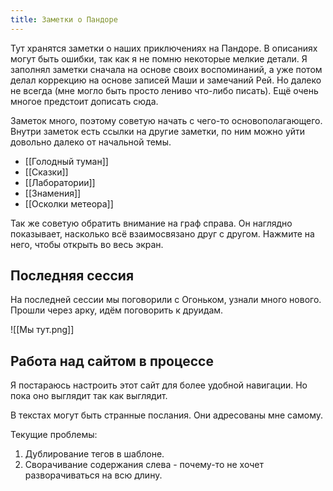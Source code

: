 ```yaml
---
title: Заметки о Пандоре
---
```



Тут хранятся заметки о наших приключениях на Пандоре. В описаниях могут быть ошибки, так как я не помню некоторые мелкие детали. Я заполнял заметки сначала на основе своих воспоминаний, а уже потом делал коррекцию на основе записей Маши и замечаний Рей. Но далеко не всегда (мне могло быть просто лениво что-либо писать). Ещё очень многое предстоит дописать сюда.

Заметок много, поэтому советую начать с чего-то основополагающего. Внутри заметок есть ссылки на другие заметки, по ним можно уйти довольно далеко от начальной темы. 

- [[Голодный туман]]
- [[Сказки]]
- [[Лаборатории]]
- [[Знамения]]
- [[Осколки метеора]]

Так же советую обратить внимание на граф справа. Он наглядно показывает, насколько всё взаимосвязано друг с другом. Нажмите на него, чтобы открыть во весь экран.

## Последняя сессия

На последней сессии мы поговорили с Огоньком, узнали много нового. Прошли через арку, идём поговорить к друидам.

![[Мы тут.png]]


## Работа над сайтом в процессе 

Я постараюсь настроить этот сайт для более удобной навигации. Но пока оно выглядит так как выглядит. 

В текстах могут быть странные послания. Они адресованы мне самому.

Текущие проблемы:
1) Дублирование тегов в шаблоне.
2) Сворачивание содержания слева - почему-то не хочет разворачиваться на всю длину.